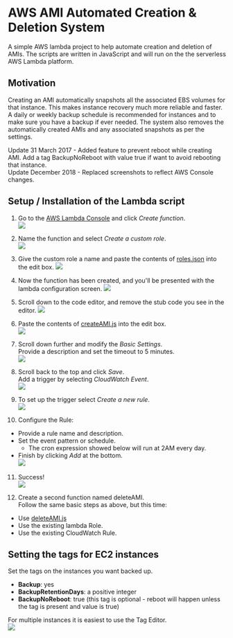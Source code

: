 # AWS AMI Automated Creation & Deletion System
A simple AWS lambda project to help automate creation and deletion of AMIs. The scripts are written in JavaScript and will run on the the serverless AWS Lambda platform.

## Motivation
Creating an AMI automatically snapshots all the associated EBS volumes for that instance. This makes instance recovery much more reliable and faster. A daily or weekly backup schedule is recommended for instances and to make sure you have a backup if ever needed. The system also removes the automatically created AMIs and any associated snapshots as per the settings.

Update 31 March 2017 - Added feature to prevent reboot while creating AMI. Add a tag BackupNoReboot with value true if want to avoid rebooting that instance.  
Update December 2018 - Replaced screenshots to reflect AWS Console changes.

## Setup / Installation of the Lambda script

1) Go to the [AWS Lambda Console](https://console.aws.amazon.com/lambda) and click _Create function_.  
![](./docs/screenshots/1-create-function.png)


2) Name the function and select _Create a custom role_.  
![](./docs/screenshots/2-create-custom-role.png)

3) Give the custom role a name and paste the contents of [roles.json](./roles/roles.json) into the edit box.
![](./docs/screenshots/3-edit-custom-role.png)

4) Now the function has been created, and you'll be presented with the lambda configuration screen.
![](./docs/screenshots/4-function-created.png)

5) Scroll down to the code editor, and remove the stub code you see in the editor.
![](./docs/screenshots/5-select-code.png)

6) Paste the contents of [createAMI.js](./lambda/createAMI.js) into the edit box.  
![](./docs/screenshots/6-paste-createAMI.png)

7) Scroll down further and modify the *Basic Settings*.  
Provide a description and set the timeout to 5 minutes.  
![](./docs/screenshots/7-modify-basic-settings.png)

8) Scroll back to the top and click _Save_.  
Add a trigger by selecting _CloudWatch Event_.  
![](./docs/screenshots/8-save-and-set-trigger.png)

9) To set up the trigger select _Create a new rule_.  
![](./docs/screenshots/9-create-new-rule.png)

10) Configure the Rule:
* Provide a rule name and description.
* Set the event pattern or schedule.
  * The cron expression showed below will run at 2AM every day.
* Finish by clicking _Add_ at the bottom.  
![](./docs/screenshots/10-configure-rule.png)

11) Success!  
![](./docs/screenshots/11-finished-function.png)

12) Create a second function named deleteAMI.  
Follow the same basic steps as above, but this time:
* Use [deleteAMI.js](./deleteAMI.js)
* Use the existing lambda Role.
* Use the existing CloudWatch Rule.

## Setting the tags for EC2 instances  

Set the tags on the instances you want backed up.  
* **Backup**: yes 
* **BackupRetentionDays**: a positive integer
* **BackupNoReboot**: true (this tag is optional - reboot will happen unless the tag is present and value is true)

For multiple instances it is easiest to use the Tag Editor.  
![](./docs/screenshots/12-edit-tags.png)




